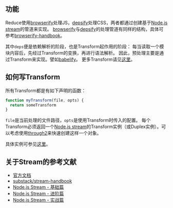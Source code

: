## 功能
Reduce使用[browserify]处理JS，[depsify]处理CSS，两者都通过创建基于[Node.js stream]的管道来实现。
[browserify]与[depsify]的处理管道有同样的结构，具体可参考[browserify-handbook][pipeline]。

其中`deps`便是依赖解析的阶段，也是Transform起作用的阶段：
每当读取一个模块内容后，先经过Transform的变换，再进行语法解析。
因此，预处理主要是通过Transform来实现。譬如[babelify]。
更多Transform请见[这里](https://github.com/substack/node-browserify/wiki/list-of-transforms)。

## 如何写Transform
所有Transform都是有如下声明的函数：
```js
function myTransform(file, opts) {
  return someTransform
}

```

`file`是当前处理的文件路径，`opts`是使用Transform时传入的配置。
每个Transform必须返回一个[Node.js stream]的Transform实例（或Duplex实例）。可以考虑使用[through2]来快速创建这样一个对象。

具体实例可参见[这里](https://github.com/substack/browserify-handbook#transforms)。

## 关于Stream的参考文献
* [官方文档][Node.js stream]
* [substack/stream-handbook](https://github.com/substack/stream-handbook)
* [Node.js Stream - 基础篇](http://fe.meituan.com/stream-basics.html)
* [Node.js Stream - 进阶篇](http://fe.meituan.com/stream-internals.html)
* [Node.js Stream - 实战篇](http://fe.meituan.com/stream-in-action.html)

[babelify]: https://github.com/babel/babelify
[browserify]: https://github.com/substack/node-browserify
[depsify]: https://github.com/reducejs/depsify
[Node.js stream]: https://nodejs.org/api/stream.html
[pipeline]: https://github.com/substack/browserify-handbook#compiler-pipeline
[through2]: https://github.com/rvagg/through2


